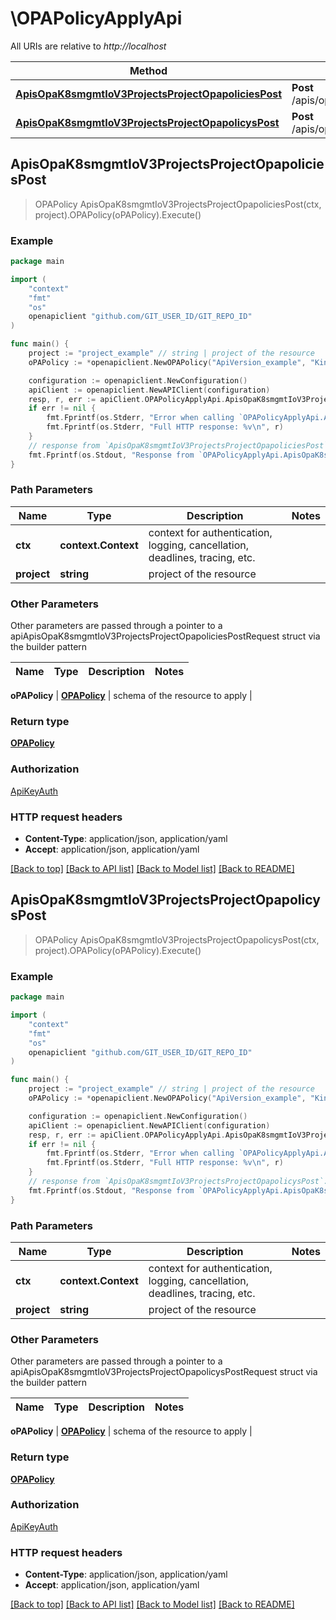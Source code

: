 # \OPAPolicyApplyApi

All URIs are relative to *http://localhost*

Method | HTTP request | Description
------------- | ------------- | -------------
[**ApisOpaK8smgmtIoV3ProjectsProjectOpapoliciesPost**](OPAPolicyApplyApi.md#ApisOpaK8smgmtIoV3ProjectsProjectOpapoliciesPost) | **Post** /apis/opa.k8smgmt.io/v3/projects/{project}/opapolicies | 
[**ApisOpaK8smgmtIoV3ProjectsProjectOpapolicysPost**](OPAPolicyApplyApi.md#ApisOpaK8smgmtIoV3ProjectsProjectOpapolicysPost) | **Post** /apis/opa.k8smgmt.io/v3/projects/{project}/opapolicys | 



## ApisOpaK8smgmtIoV3ProjectsProjectOpapoliciesPost

> OPAPolicy ApisOpaK8smgmtIoV3ProjectsProjectOpapoliciesPost(ctx, project).OPAPolicy(oPAPolicy).Execute()





### Example

```go
package main

import (
    "context"
    "fmt"
    "os"
    openapiclient "github.com/GIT_USER_ID/GIT_REPO_ID"
)

func main() {
    project := "project_example" // string | project of the resource
    oPAPolicy := *openapiclient.NewOPAPolicy("ApiVersion_example", "Kind_example", *openapiclient.NewMetadata("Name_example", "Project_example"), *openapiclient.NewOPAPolicySpec()) // OPAPolicy | schema of the resource to apply

    configuration := openapiclient.NewConfiguration()
    apiClient := openapiclient.NewAPIClient(configuration)
    resp, r, err := apiClient.OPAPolicyApplyApi.ApisOpaK8smgmtIoV3ProjectsProjectOpapoliciesPost(context.Background(), project).OPAPolicy(oPAPolicy).Execute()
    if err != nil {
        fmt.Fprintf(os.Stderr, "Error when calling `OPAPolicyApplyApi.ApisOpaK8smgmtIoV3ProjectsProjectOpapoliciesPost``: %v\n", err)
        fmt.Fprintf(os.Stderr, "Full HTTP response: %v\n", r)
    }
    // response from `ApisOpaK8smgmtIoV3ProjectsProjectOpapoliciesPost`: OPAPolicy
    fmt.Fprintf(os.Stdout, "Response from `OPAPolicyApplyApi.ApisOpaK8smgmtIoV3ProjectsProjectOpapoliciesPost`: %v\n", resp)
}
```

### Path Parameters


Name | Type | Description  | Notes
------------- | ------------- | ------------- | -------------
**ctx** | **context.Context** | context for authentication, logging, cancellation, deadlines, tracing, etc.
**project** | **string** | project of the resource | 

### Other Parameters

Other parameters are passed through a pointer to a apiApisOpaK8smgmtIoV3ProjectsProjectOpapoliciesPostRequest struct via the builder pattern


Name | Type | Description  | Notes
------------- | ------------- | ------------- | -------------

 **oPAPolicy** | [**OPAPolicy**](OPAPolicy.md) | schema of the resource to apply | 

### Return type

[**OPAPolicy**](OPAPolicy.md)

### Authorization

[ApiKeyAuth](../README.md#ApiKeyAuth)

### HTTP request headers

- **Content-Type**: application/json, application/yaml
- **Accept**: application/json, application/yaml

[[Back to top]](#) [[Back to API list]](../README.md#documentation-for-api-endpoints)
[[Back to Model list]](../README.md#documentation-for-models)
[[Back to README]](../README.md)


## ApisOpaK8smgmtIoV3ProjectsProjectOpapolicysPost

> OPAPolicy ApisOpaK8smgmtIoV3ProjectsProjectOpapolicysPost(ctx, project).OPAPolicy(oPAPolicy).Execute()





### Example

```go
package main

import (
    "context"
    "fmt"
    "os"
    openapiclient "github.com/GIT_USER_ID/GIT_REPO_ID"
)

func main() {
    project := "project_example" // string | project of the resource
    oPAPolicy := *openapiclient.NewOPAPolicy("ApiVersion_example", "Kind_example", *openapiclient.NewMetadata("Name_example", "Project_example"), *openapiclient.NewOPAPolicySpec()) // OPAPolicy | schema of the resource to apply

    configuration := openapiclient.NewConfiguration()
    apiClient := openapiclient.NewAPIClient(configuration)
    resp, r, err := apiClient.OPAPolicyApplyApi.ApisOpaK8smgmtIoV3ProjectsProjectOpapolicysPost(context.Background(), project).OPAPolicy(oPAPolicy).Execute()
    if err != nil {
        fmt.Fprintf(os.Stderr, "Error when calling `OPAPolicyApplyApi.ApisOpaK8smgmtIoV3ProjectsProjectOpapolicysPost``: %v\n", err)
        fmt.Fprintf(os.Stderr, "Full HTTP response: %v\n", r)
    }
    // response from `ApisOpaK8smgmtIoV3ProjectsProjectOpapolicysPost`: OPAPolicy
    fmt.Fprintf(os.Stdout, "Response from `OPAPolicyApplyApi.ApisOpaK8smgmtIoV3ProjectsProjectOpapolicysPost`: %v\n", resp)
}
```

### Path Parameters


Name | Type | Description  | Notes
------------- | ------------- | ------------- | -------------
**ctx** | **context.Context** | context for authentication, logging, cancellation, deadlines, tracing, etc.
**project** | **string** | project of the resource | 

### Other Parameters

Other parameters are passed through a pointer to a apiApisOpaK8smgmtIoV3ProjectsProjectOpapolicysPostRequest struct via the builder pattern


Name | Type | Description  | Notes
------------- | ------------- | ------------- | -------------

 **oPAPolicy** | [**OPAPolicy**](OPAPolicy.md) | schema of the resource to apply | 

### Return type

[**OPAPolicy**](OPAPolicy.md)

### Authorization

[ApiKeyAuth](../README.md#ApiKeyAuth)

### HTTP request headers

- **Content-Type**: application/json, application/yaml
- **Accept**: application/json, application/yaml

[[Back to top]](#) [[Back to API list]](../README.md#documentation-for-api-endpoints)
[[Back to Model list]](../README.md#documentation-for-models)
[[Back to README]](../README.md)

